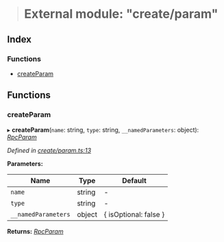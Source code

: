 > # External module: "create/param"

## Index

### Functions

* [createParam](_create_param_.md#createparam)

## Functions

###  createParam

▸ **createParam**(`name`: string, `type`: string, `__namedParameters`: object): *[RpcParam](../interfaces/_types_.rpcparam.md)*

*Defined in [create/param.ts:13](https://github.com/polkadot-js/api/blob/09ee77d/packages/type-jsonrpc/src/create/param.ts#L13)*

**Parameters:**

Name | Type | Default |
------ | ------ | ------ |
`name` | string | - |
`type` | string | - |
`__namedParameters` | object |  { isOptional: false } |

**Returns:** *[RpcParam](../interfaces/_types_.rpcparam.md)*